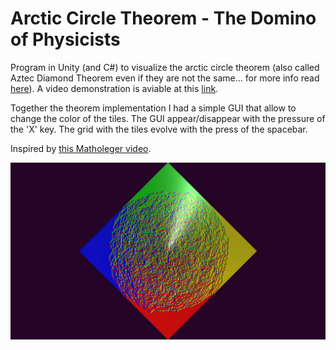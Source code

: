 # Arctic Circle Theorem - The Domino of Physicists
 Program in Unity (and C#) to visualize the arctic circle theorem (also called Aztec Diamond Theorem even if they are not the same... for more info read [here](https://en.wikipedia.org/wiki/Aztec_diamond)). A video demonstration is aviable at this [link](https://youtu.be/CIn6HWjbdXU).
 
Together the theorem implementation I had a simple GUI that allow to change the color of the tiles. The GUI appear/disappear with the pressure of the 'X' key. The grid with the tiles evolve with the press of the spacebar.

Inspired by [this Matholeger video](https://www.youtube.com/watch?v=Yy7Q8IWNfHM&t=1051s).

[![Visual example](example.png)](https://www.youtube.com/watch?v=CIn6HWjbdXU)
